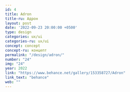 ```yaml
---
id: 4
title: Adron
title-ru: Адрон
layout: post
date: '2022-09-23 20:00:00 +0500'
type: design
categories: ux/ui
categories-ru: ux/ui
concept: concept
concept-ru: концепт
permalink: "/design/adron/"
number: "24"
img: "24"
year: 2022
link: "https://www.behance.net/gallery/153358727/Adron"
link_text: "behance"
web: ""
---
```

